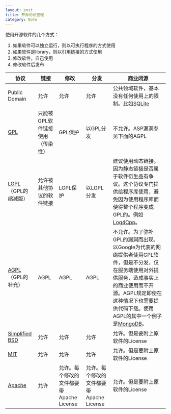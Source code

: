 ```yaml
---
layout: post
title: 开源协议整理
category: Note
---
```


使用开源软件的几个方式：  
1. 如果软件可以独立运行，则以可执行程序的方式使用  
2. 如果软件是library，则以引用链接的方式使用  
3. 修改软件，自己使用  
4. 修改软件后发布  

<!--more-->

<table class="dataTable">
    <thead>
        <tr>
            <th>协议</th>
            <th>链接</th>
            <th>修改</th>
            <th>分发</th>
            <th>商业闭源</th>
        </tr>
    </thead>
    <tbody>
        <tr>
            <td>Public Domain</td>
            <td>允许</td>
            <td>允许</td>
            <td>允许</td>
            <td>公共领域软件，基本没有任何使用上的限制。比如<a href="http://sqlite.org/copyright.html" target="_blank">SQLite</a></td>
        </tr>
        <tr>
            <td><a href="http://opensource.org/licenses/gpl-license" target="_blank">GPL</a></td>
            <td>只能被GPL软件链接使用（传染性）</td>
            <td>GPL保护</td>
            <td>以GPL分发</td>
            <td>不允许。ASP漏洞参见下面的AGPL</td>
        </tr>
        <tr>
            <td><a href="http://opensource.org/licenses/lgpl-license" target="_blank">LGPL</a>（GPL的缩减版）</td>
            <td>允许被其他协议的软件链接</td>
            <td>LGPL保护</td>
            <td>以LGPL分发</td>
            <td>建议使用动态链接。因为静态链接是否属于软件衍生品有争议。这个协议专门提供给程序库使用，避免因为使用程序库而使得整个程序变成GPL的。例如<a href="http://log4cpp.sourceforge.net/#license" target="_blank">Log4Cpp</a>。</td>
        </tr>
        <tr>
            <td><a href="http://opensource.org/licenses/AGPL-3.0" target="_blank">AGPL</a>（GPL的补充）</td>
            <td>AGPL</td>
            <td>AGPL</td>
            <td>AGPL</td>
            <td>不允许。为了弥补GPL的漏洞而出现。以Google为代表的网络提供者使用GPL软件，但是不分发，仅在服务端使用对外提供服务，造成事实上的商业使用而不开源。AGPL规定即使在这种情况下也需要提供代码下载。使用AGPL的其中一个例子是<a href="http://www.mongodb.org/about/licensing" target="_blank">MongoDB</a>。</td>
        </tr>
        <tr>
            <td><a href="http://opensource.org/licenses/BSD-2-Clause" target="_blank">Simplified BSD</a></td>
            <td>允许</td>
            <td>允许</td>
            <td>允许</td>
            <td>允许。但是要附上原软件的License</td>
        </tr>
        <tr>
            <td><a href="http://opensource.org/licenses/MIT" target="blank">MIT</a></td>
            <td>允许</td>
            <td>允许</td>
            <td>允许</td>
            <td>允许。但是要附上原软件的License</td>
        </tr>
        <tr>
            <td><a href="http://opensource.org/licenses/Apache-2.0" target="_blank">Apache</a></td>
            <td>允许</td>
            <td>允许。每个修改的文件都要带Apache License</td>
            <td>允许。每个修改的文件都要带Apache License</td>
            <td>允许。但是要附上原软件的License</td>
        </tr>
    </tbody>
</table>


